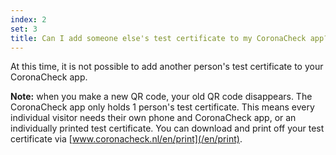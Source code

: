 ```yaml
---
index: 2
set: 3
title: Can I add someone else's test certificate to my CoronaCheck app?
---
```

At this time, it is not possible to add another person's test certificate to your CoronaCheck app. 

**Note:** when you make a new QR code, your old QR code disappears. The CoronaCheck app only holds 1 person's test certificate. This means every individual visitor needs their own phone and CoronaCheck app, or an individually printed test certificate. You can download and print off your test certificate via [www.coronacheck.nl/en/print](/en/print).
